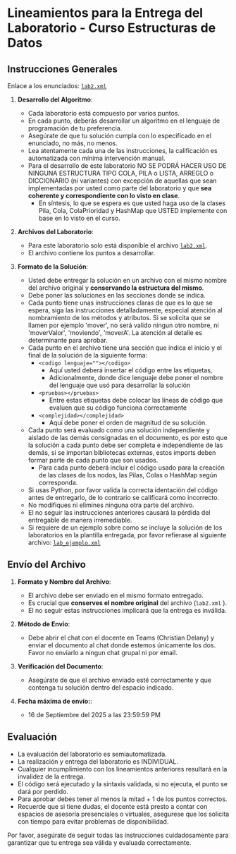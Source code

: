# Lineamientos para la Entrega del Laboratorio - Curso Estructuras de Datos

## Instrucciones Generales

Enlace a los enunciados: [`lab2.xml`](https://github.com/IUSH-DS-202502/recursos-clase/blob/main/Laboratorios/lab2/lab2.xml)

1. **Desarrollo del Algoritmo**:
   - Cada laboratorio está compuesto por varios puntos.
   - En cada punto, deberás desarrollar un algoritmo en el lenguaje de programación de tu preferencia.
   - Asegúrate de que tu solución cumpla con lo especificado en el enunciado, no más, no menos.
   - Lea atentamente cada una de las instrucciones, la calificación es automatizada con mínima intervención manual.
   - Para el desarrollo de este laboratorio NO SE PODRÁ HACER USO DE NINGUNA ESTRUCTURA TIPO COLA, PILA o LISTA, ARREGLO o DICCIONARIO (ni variantes) con excepción de aquellas que sean implementadas por usted como parte del laboratorio y que **sea coherente y correspondiente con lo visto en clase**.
     - En síntesis, lo que se espera es que usted haga uso de la clases Pila, Cola, ColaPrioridad y HashMap que USTED implemente con base en lo visto en el curso.

2. **Archivos del Laboratorio**:
   - Para este laboratorio solo está disponible el archivo [`lab2.xml`](https://github.com/IUSH-DS-202502/recursos-clase/blob/main/Laboratorios/lab2/lab2.xml).
   - El archivo contiene los puntos a desarrollar.

3. **Formato de la Solución**:
   - Usted debe entregar la solución en un archivo con el mismo nombre del archivo original y **conservando la estructura del mismo**. 
   - Debe poner las soluciones en las secciones donde se indica.
   - Cada punto tiene unas instrucciones claras de que es lo que se espera, siga las instrucciones detalladamente, especial atención al nombramiento de los métodos y atributos. Si se solicita que se llamen por ejemplo 'mover', no será valido ningun otro nombre, ni 'moverValor', 'moviendo', 'moverA'. La atención al detalle es determinante para aprobar. 
   - Cada punto en el archivo tiene una sección que indica el inicio y el final de la solución de la siguiente forma:
     - `<codigo lenguaje=""></codigo>`
       - Aquí usted deberá insertar el código entre las etiquetas, 
       - Adicionalmente, donde dice lenguaje debe poner el nombre del lenguaje que usó para desarrollar la solución
     - `<pruebas></pruebas>`
       - Entre estas etiquetas debe colocar las líneas de código que evaluen que su código funciona correctamente
     - `<complejidad></complejidad>`
       - Aquí debe poner el orden de magnitud de su solución.
   - Cada punto será evaluado como una solución independiente y aislado de las demás consignadas en el documento, es por esto que la solución a cada punto debe ser completa e independiente de las demás, si se importan bibliotecas externas, estos imports deben formar parte de cada punto que son usados.
     - Para cada punto deberá incluir el código usado para la creación de las clases de los nodos, las Pilas, Colas o HashMap según corresponda.
   - Si usas Python, por favor valida la correcta identación del código antes de entregarlo, de lo contrario se calificará como incorrecto.
   - No modifiques ni elimines ninguna otra parte del archivo.
   - El no seguir las instrucciones anteriores causará la pérdida del entregable de manera irremediable.
   - Si requiere de un ejemplo sobre como se incluye la solución de los laboratorios en la plantilla entregada, por favor refierase al siguiente archivo: [`lab_ejemplo.xml`](https://github.com/IUSH-DS-202502/recursos-clase/blob/main/Laboratorios/lab_ejemplo.xml)

## Envío del Archivo

1. **Formato y Nombre del Archivo**:
   - El archivo debe ser enviado en el mismo formato entregado.
   - Es crucial que **conserves el nombre original** del archivo (`lab2.xml` ).
   - El no seguir estas instrucciones implicará que la entrega es inválida.

2. **Método de Envío**:
   - Debe abrir el chat con el docente en Teams (Christian Delany) y enviar el documento al chat donde estemos únicamente los dos. Favor no enviarlo a ningun chat grupal ni por email.

3. **Verificación del Documento**:
   - Asegúrate de que el archivo enviado esté correctamente y que contenga tu solución dentro del espacio indicado.

4. **Fecha máxima de envío:**:
   - 16 de Septiembre del 2025 a las 23:59:59 PM

## Evaluación

- La evaluación del laboratorio es semiautomatizada.
- La realización y entrega del laboratorio es INDIVIDUAL.
- Cualquier incumplimiento con los lineamientos anteriores resultará en la invalidez de la entrega.
- El código será ejecutado y la sintaxis validada, si no ejecuta, el punto se dará por perdido.
- Para aprobar debes tener al menos la mitad + 1 de los puntos correctos.
- Recuerde que si tiene dudas, el docente está presto a contar con espacios de asesoría presenciales o virtuales, asegurese que los solicita con tiempo para evitar problemas de disponibilidad.

Por favor, asegúrate de seguir todas las instrucciones cuidadosamente para garantizar que tu entrega sea válida y evaluada correctamente.